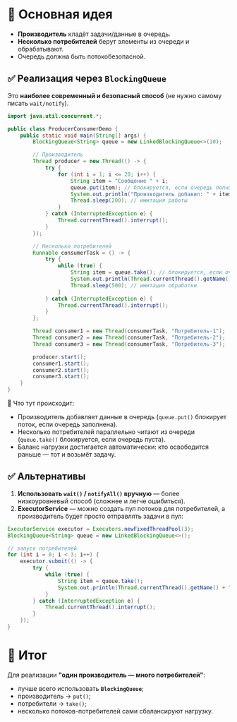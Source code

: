 # 🔹 Основная идея
- **Производитель** кладёт задачи/данные в очередь.
- **Несколько потребителей** берут элементы из очереди и обрабатывают.
- Очередь должна быть потокобезопасной.
## ✅ Реализация через `BlockingQueue`
Это **наиболее современный и безопасный способ** (не нужно самому писать `wait/notify`).
```java
import java.util.concurrent.*;

public class ProducerConsumerDemo {
    public static void main(String[] args) {
        BlockingQueue<String> queue = new LinkedBlockingQueue<>(10);

        // Производитель
        Thread producer = new Thread(() -> {
            try {
                for (int i = 1; i <= 20; i++) {
                    String item = "Сообщение " + i;
                    queue.put(item); // блокируется, если очередь полна
                    System.out.println("Производитель добавил: " + item);
                    Thread.sleep(200); // имитация работы
                }
            } catch (InterruptedException e) {
                Thread.currentThread().interrupt();
            }
        });

        // Несколько потребителей
        Runnable consumerTask = () -> {
            try {
                while (true) {
                    String item = queue.take(); // блокируется, если очередь пуста
                    System.out.println(Thread.currentThread().getName() + " обработал: " + item);
                    Thread.sleep(500); // имитация обработки
                }
            } catch (InterruptedException e) {
                Thread.currentThread().interrupt();
            }
        };

        Thread consumer1 = new Thread(consumerTask, "Потребитель-1");
        Thread consumer2 = new Thread(consumerTask, "Потребитель-2");
        Thread consumer3 = new Thread(consumerTask, "Потребитель-3");

        producer.start();
        consumer1.start();
        consumer2.start();
        consumer3.start();
    }
}
```
📌 Что тут происходит:
- Производитель добавляет данные в очередь (`queue.put()` блокирует поток, если очередь заполнена).
- Несколько потребителей параллельно читают из очереди (`queue.take()` блокируется, если очередь пуста).
- Баланс нагрузки достигается автоматически: кто освободится раньше — тот и возьмёт задачу.
 ## ✅ Альтернативы
1. **Использовать `wait()` / `notifyAll()` вручную** — более низкоуровневый способ (сложнее и легче ошибиться).
2. **ExecutorService** — можно создать пул потоков для потребителей, а производитель будет просто отправлять задачи в пул:
```java
ExecutorService executor = Executors.newFixedThreadPool(3);
BlockingQueue<String> queue = new LinkedBlockingQueue<>();

// запуск потребителей
for (int i = 0; i < 3; i++) {
    executor.submit(() -> {
        try {
            while (true) {
                String item = queue.take();
                System.out.println(Thread.currentThread().getName() + " обработал: " + item);
            }
        } catch (InterruptedException e) {
            Thread.currentThread().interrupt();
        }
    });
}
```
# 🔹 Итог
Для реализации **"один производитель — много потребителей"**:
- лучше всего использовать **`BlockingQueue`**;
- производитель → `put()`;
- потребители → `take()`;
- несколько потоков-потребителей сами сбалансируют нагрузку.
